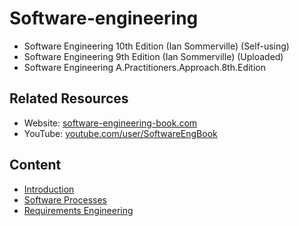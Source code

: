 # Software-engineering
- Software Engineering 10th Edition (Ian Sommerville) (Self-using)
- Software Engineering 9th Edition (Ian Sommerville) (Uploaded)
- Software Engineering A.Practitioners.Approach.8th.Edition


## Related Resources
- Website: [software-engineering-book.com](https://iansommerville.com/software-engineering-book/)
- YouTube: [youtube.com/user/SoftwareEngBook](https://www.youtube.com/user/SoftwareEngBook)

## Content
- [Introduction](https://github.com/MoAo-01/Software-engineering/tree/main/notes/week1)
- [Software Processes](https://github.com/MoAo-01/Software-engineering/tree/main/notes/week2)
- [Requirements Engineering](https://github.com/MoAo-01/Software-engineering/tree/main/notes/week4)
